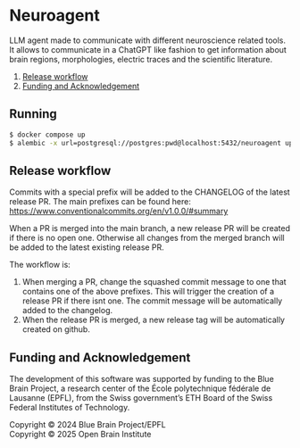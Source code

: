 # Neuroagent

LLM agent made to communicate with different neuroscience related tools. It allows to communicate in a ChatGPT like fashion to get information about brain regions, morphologies, electric traces and the scientific literature.


1. [Release workflow](#release-workflow)
2. [Funding and Acknowledgement](#funding-and-acknowledgement)



## Running


```bash
$ docker compose up
$ alembic -x url=postgresql://postgres:pwd@localhost:5432/neuroagent upgrade head

```

## Release workflow

Commits with a special prefix will be added to the CHANGELOG of the latest release PR.
The main prefixes can be found here:
https://www.conventionalcommits.org/en/v1.0.0/#summary

When a PR is merged into the main branch, a new release PR will be created if there is no open one. Otherwise all changes
from the merged branch will be added to the latest existing release PR.

The workflow is:
1. When merging a PR, change the squashed commit message to one that contains one of the above prefixes. This will trigger the creation of a release PR if there isnt one. The commit message will be automatically added to the changelog.
2. When the release PR is merged, a new release tag will be automatically created on github.


## Funding and Acknowledgement

The development of this software was supported by funding to the Blue Brain Project, a research center of the École polytechnique fédérale de Lausanne (EPFL), from the Swiss government’s ETH Board of the Swiss Federal Institutes of Technology.

Copyright &copy; 2024 Blue Brain Project/EPFL<br>
Copyright &copy; 2025 Open Brain Institute
